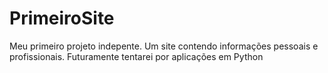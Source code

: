 # PrimeiroSite
 Meu primeiro projeto indepente. Um site contendo informações pessoais e profissionais. Futuramente tentarei por aplicações em Python
